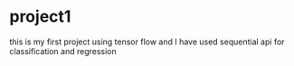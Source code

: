 # project1
this is my first project using tensor flow and I have used sequential api for classification and regression
